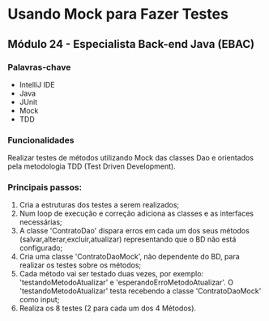 # Usando Mock para Fazer Testes 

## Módulo 24 - Especialista Back-end Java (EBAC)

### Palavras-chave

* IntelliJ IDE
* Java
* JUnit
* Mock
* TDD


### Funcionalidades

Realizar testes de métodos utilizando Mock das classes Dao e orientados pela metodologia TDD (Test Driven Development).

### Principais passos:

1. Cria a estruturas dos testes a serem realizados;
2. Num loop de execução e correção adiciona as classes e as interfaces necessárias;
3. A classe 'ContratoDao' dispara erros em cada um dos seus métodos (salvar,alterar,excluir,atualizar) representando que o BD não está configurado;
4. Cria uma classe 'ContratoDaoMock', não dependente do BD, para realizar os testes sobre os métodos;
5. Cada método vai ser testado duas vezes, por exemplo: 'testandoMetodoAtualizar' e 'esperandoErroMetodoAtualizar'. O 'testandoMetodoAtualizar' testa recebendo a classe 'ContratoDaoMock' como input;
6. Realiza os 8 testes (2 para cada um dos 4 Métodos).